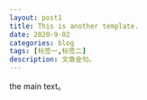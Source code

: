 ```yaml
---
layout: post1
title: This is another template.
date: 2020-9-02
categories: blog
tags: [标签一,标签二]
description: 文章金句。
---
```


the main text。
